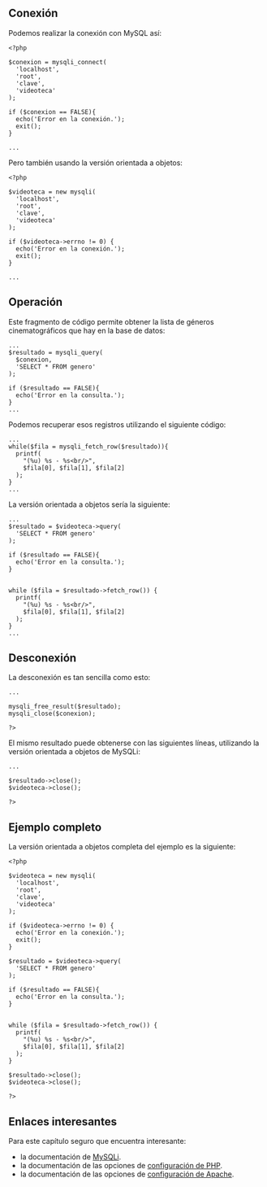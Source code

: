 Conexión
--------

Podemos realizar la conexión con MySQL así:

~~~~ {.php}
<?php

$conexion = mysqli_connect(
  'localhost',
  'root',
  'clave',
  'videoteca'
);

if ($conexion == FALSE){
  echo('Error en la conexión.');
  exit();
}

...
~~~~

Pero también usando la versión orientada a objetos:

~~~~ {.php}
<?php

$videoteca = new mysqli(
  'localhost',
  'root',
  'clave',
  'videoteca'
);

if ($videoteca->errno != 0) {
  echo('Error en la conexión.');
  exit();
}

...
~~~~

Operación
---------

Este fragmento de código permite obtener la lista de géneros cinematográficos que hay en la base de datos:

~~~~ {.php}
...
$resultado = mysqli_query(
  $conexion,
  'SELECT * FROM genero'
);

if ($resultado == FALSE){
  echo('Error en la consulta.');
}
...
~~~~

Podemos recuperar esos registros utilizando el siguiente código:

~~~~ {.php}
...
while($fila = mysqli_fetch_row($resultado)){
  printf(
    "(%u) %s - %s<br/>",
    $fila[0], $fila[1], $fila[2]
  );
}
...
~~~~

La versión orientada a objetos sería la siguiente:

~~~~ {.php}
...
$resultado = $videoteca->query(
  'SELECT * FROM genero'
);

if ($resultado == FALSE){
  echo('Error en la consulta.');
}


while ($fila = $resultado->fetch_row()) {
  printf(
    "(%u) %s - %s<br/>",
    $fila[0], $fila[1], $fila[2]
  );
}
...
~~~~

Desconexión
-----------

La desconexión es tan sencilla como esto:

~~~~ {.php}
...

mysqli_free_result($resultado);
mysqli_close($conexion);

?>
~~~~

El mismo resultado puede obtenerse con las siguientes líneas, utilizando la versión orientada a objetos de MySQLi:

~~~~ {.php}
...

$resultado->close();
$videoteca->close();

?>
~~~~

Ejemplo completo
----------------

La versión orientada a objetos completa del ejemplo es la siguiente:

~~~~ {.php}
<?php

$videoteca = new mysqli(
  'localhost',
  'root',
  'clave',
  'videoteca'
);

if ($videoteca->errno != 0) {
  echo('Error en la conexión.');
  exit();
}

$resultado = $videoteca->query(
  'SELECT * FROM genero'
);

if ($resultado == FALSE){
  echo('Error en la consulta.');
}


while ($fila = $resultado->fetch_row()) {
  printf(
    "(%u) %s - %s<br/>",
    $fila[0], $fila[1], $fila[2]
  );
}

$resultado->close();
$videoteca->close();

?>
~~~~

Enlaces interesantes
--------------------

Para este capítulo seguro que encuentra interesante:

-   la documentación de [MySQLi](http://www.php.net/manual/en/ref.mysqli.php).
-   la documentación de las opciones de [configuración de PHP](http://www.php.net/manual/en/ini.php).
-   la documentación de las opciones de [configuración de Apache](http://www.php.net/configuration.changes).
